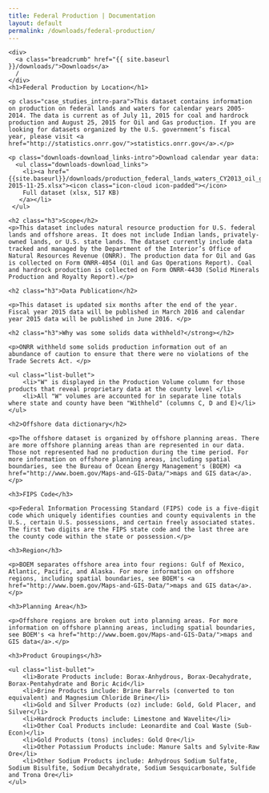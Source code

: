 ```yaml
---
title: Federal Production | Documentation
layout: default
permalink: /downloads/federal-production/
---
```


<div class="container-outer container-padded">

  <article class="container-left-7">

    <div>
      <a class="breadcrumb" href="{{ site.baseurl }}/downloads/">Downloads</a>
      /
    </div>
    <h1>Federal Production by Location</h1>

    <p class="case_studies_intro-para">This dataset contains information on production on federal lands and waters for calendar years 2005-2014. The data is current as of July 11, 2015 for coal and hardrock production and August 25, 2015 for Oil and Gas production. If you are looking for datasets organized by the U.S. government’s fiscal year, please visit <a href="http://statistics.onrr.gov/">statistics.onrr.gov</a>.</p>

    <p class="downloads-download_links-intro">Download calendar year data:
      <ul class="downloads-download_links">
        <li><a href="{{site.baseurl}}/downloads/production_federal_lands_waters_CY2013_oil_gas_solids-2015-11-25.xlsx"><icon class="icon-cloud icon-padded"></icon>
        Full dataset (xlsx, 517 KB)
       </a></li>
     </ul>
   </p>

    <h2 class="h3">Scope</h2>
    <p>This dataset includes natural resource production for U.S. federal lands and offshore areas. It does not include Indian lands, privately-owned lands, or U.S. state lands. The dataset currently include data tracked and managed by the Department of the Interior’s Office of Natural Resources Revenue (ONRR). The production data for Oil and Gas is collected on Form ONRR-4054 (Oil and Gas Operations Report). Coal and hardrock production is collected on Form ONRR-4430 (Solid Minerals Production and Royalty Report).</p>

    <h2 class="h3">Data Publication</h2>

    <p>This dataset is updated six months after the end of the year. Fiscal year 2015 data will be published in March 2016 and calendar year 2015 data will be published in June 2016. </p>

    <h2 class="h3">Why was some solids data withheld?</strong></h2>

    <p>ONRR withheld some solids production information out of an abundance of caution to ensure that there were no violations of the Trade Secrets Act. </p>

    <ul class="list-bullet">
        <li>"W" is displayed in the Production Volume column for those products that reveal proprietary data at the county level </li>
        <li>All "W" volumes are accounted for in separate line totals where state and county have been "Withheld" (columns C, D and E)</li>
    </ul>

    <h2>Offshore data dictionary</h2>

    <p>The offshore dataset is organized by offshore planning areas. There are more offshore planning areas than are represented in our data. Those not represented had no production during the time period. For more information on offshore planning areas, including spatial boundaries, see the Bureau of Ocean Energy Management's (BOEM) <a href="http://www.boem.gov/Maps-and-GIS-Data/">maps and GIS data</a>.</p>

    <h3>FIPS Code</h3>

    <p>Federal Information Processing Standard (FIPS) code is a five-digit code which uniquely identifies counties and county equivalents in the U.S., certain U.S. possessions, and certain freely associated states. The first two digits are the FIPS state code and the last three are the county code within the state or possession.</p>

    <h3>Region</h3>

    <p>BOEM separates offshore area into four regions: Gulf of Mexico, Atlantic, Pacific, and Alaska. For more information on offshore regions, including spatial boundaries, see BOEM's <a href="http://www.boem.gov/Maps-and-GIS-Data/">maps and GIS data</a>.</p>

    <h3>Planning Area</h3>

    <p>Offshore regions are broken out into planning areas. For more information on offshore planning areas, including spatial boundaries, see BOEM's <a href="http://www.boem.gov/Maps-and-GIS-Data/">maps and GIS data</a>.</p>

    <h3>Product Groupings</h3>

    <ul class="list-bullet">
        <li>Borate Products include: Borax-Anhydrous, Borax-Decahydrate, Borax-Pentahydrate and Boric Acid</li>
        <li>Brine Products include: Brine Barrels (converted to ton equivalent) and Magnesium Chloride Brine</li>
        <li>Gold and Silver Products (oz) include: Gold, Gold Placer, and Silver</li>
        <li>Hardrock Products include: Limestone and Wavelite</li>
        <li>Other Coal Products include: Leonardite and Coal Waste (Sub-Econ)</li>
        <li>Gold Products (tons) includes: Gold Ore</li>
        <li>Other Potassium Products include: Manure Salts and Sylvite-Raw Ore</li>
        <li>Other Sodium Products include: Anhydrous Sodium Sulfate, Sodium Bisulfite, Sodium Decahydrate, Sodium Sesquicarbonate, Sulfide and Trona Ore</li>
    </ul>


  </article>

</div>
